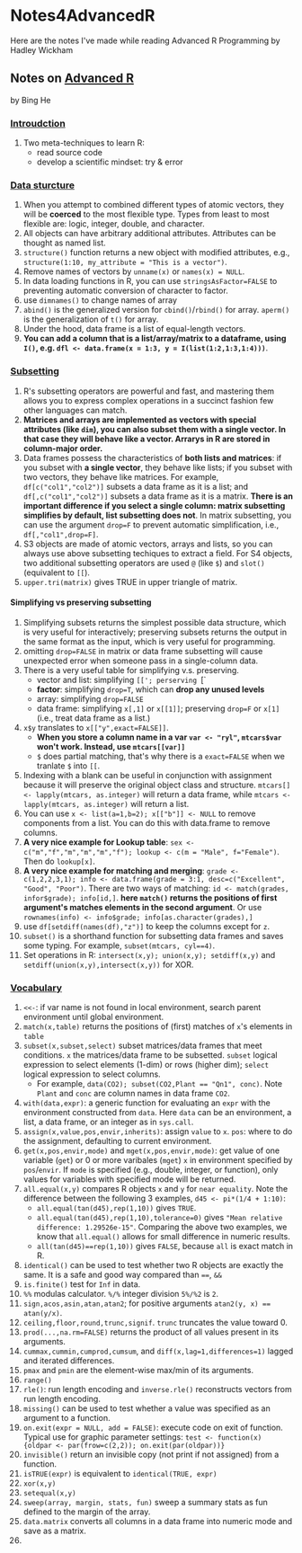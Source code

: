 Notes4AdvancedR
===============

Here are the notes I've made while reading Advanced R Programming by Hadley Wickham

Notes on [Advanced R](http://adv-r.had.co.nz/)
----------------------
by Bing He

### [Introudction](http://adv-r.had.co.nz/Introduction.html)
1. Two meta-techniques to learn R:
    * read source code
    * develop a scientific mindset: try & error

### [Data sturcture](http://adv-r.had.co.nz/Data-structures.html)
1. When you attempt to combined different types of atomic vectors, they will be __coerced__ to the most flexible type. Types from least to most flexible are: logic, integer, double, and character.
2. All objects can have arbitrary additional attributes. Attributes can be thought as named list.
3. `structure()` function returns a new object with modified attributes, e.g., `structure(1:10, my_attribute = "This is a vector")`.
4. Remove names of vectors by `unname(x)` or `names(x) = NULL`.
5. In data loading functions in R, you can use `stringsAsFactor=FALSE` to preventing automatic conversion of character to factor.
6. use `dimnames()` to change names of array
7. `abind()` is the generalized version for `cbind()`/`rbind()` for array. `aperm()` is the generalization of `t()` for array.
8. Under the hood, data frame is a list of equal-length vectors. 
9. __You can add a column that is a list/array/matrix to a dataframe, using `I()`, e.g. `dfl <- data.frame(x = 1:3, y = I(list(1:2,1:3,1:4)))`__.

### [Subsetting](http://adv-r.had.co.nz/Subsetting.html)
1. R's subsetting operators are powerful and fast, and mastering them allows you to express complex operations in a succinct fashion few other languages can match.
2. __Matrices and arrays are implemented as vectors with special attributes (like `dim`), you can also subset them with a single vector. In that case they will behave like a vector. Arrarys in R are stored in column-major order.__
3. Data frames possess the characteristics of __both lists and matrices__: if you subset with __a single vector__, they behave like lists; if you subset with two vectors, they behave like matrices. For example, `df[c("col1","col2")]` subsets a data frame as it is a list; and `df[,c("col1","col2")]` subsets a data frame as it is a matrix. __There is an important difference if you select a single column: matrix subsetting simplifies by default, list subsetting does not__. In matrix subsetting, you can use the argument `drop=F` to prevent automatic simplification, i.e., `df[,"col1",drop=F]`.
4. S3 objects are made of atomic vectors, arrays and lists, so you can always use above subsetting techiques to extract a field. For S4 objects, two additional subsetting operators are used `@` (like `$`) and `slot()` (equivalent to `[[`).
5. `upper.tri(matrix)` gives TRUE in upper triangle of matrix.

#### Simplifying vs preserving subsetting
1. Simplifying subsets returns the simplest possible data structure, which is very useful for interactively; preserving subsets returns the output in the same format as the input, which is very useful for programming. 
2. omitting `drop=FALSE` in matrix or data frame subsetting will cause unexpected error when someone pass in a single-column data.
3. There is a very useful table for simplifying v.s. preserving.
    * vector and list: simplifying `[['; perserving `[`
    * __factor__: simplifying `drop=T`, which can __drop any unused levels__
    * array: simplifying `drop=FALSE`
    * data frame: simplifying `x[,1]` or `x[[1]]`; preserving `drop=F` or `x[1]`(i.e., treat data frame as a list.)
4. `x$y` translates to `x[["y",exact=FALSE]]`. 
    * __When you store a column name in a var `var <- "ryl"`, `mtcars$var` won't work. Instead, use `mtcars[[var]]`__
    * `$` does partial matching, that's why there is a `exact=FALSE` when we tranlate `$` into `[[`.
5. Indexing with a blank can be useful in conjunction with assignment because it will preserve the original object class and structure. `mtcars[] <- lapply(mtcars, as.integer)` will return a data frame, while `mtcars <- lapply(mtcars, as.integer)` will return a list.
6. You can use `x <- list(a=1,b=2); x[["b"]] <- NULL` to remove components from a list. You can do this with data.frame to remove columns.
7. __A very nice example for Lookup table__: `sex <- c("m","f","m","m","m","f"); lookup <- c(m = "Male", f="Female")`.  Then do `lookup[x]`.
8. __A very nice example for matching and merging__: `grade <- c(1,2,2,3,1); info <- data.frame(grade = 3:1, desc=c("Excellent", "Good", "Poor")`. There are two ways of matching: `id <- match(grades, infor$grade); info[id,]`. __here `match()` returns the positions of first argument's matches elements in the second argument__. Or use `rownames(info) <- info$grade; info[as.character(grades),]`
9. use `df[setdiff(names(df),"z")]` to keep the columns except for `z`.
10. `subset()` is a shorthand function for subsetting data frames and saves some typing. For example, `subset(mtcars, cyl==4)`.
11. Set operations in R: `intersect(x,y); union(x,y); setdiff(x,y)` and `setdiff(union(x,y),intersect(x,y))` for XOR.

### [Vocabulary](http://adv-r.had.co.nz/Vocabulary.html)
1. `<<-`: if var name is not found in local environment, search parent environment until global environment.
2. `match(x,table)` returns the positions of (first) matches of `x`'s elements in `table`
3. `subset(x,subset,select)` subset matrices/data frames that meet conditions. `x` the matrices/data frame to be subsetted. `subset` logical expression to select elements (1-dim) or rows (higher dim); `select` logical expression to select columns.
    * For example, `data(CO2); subset(CO2,Plant == "Qn1", conc)`. Note `Plant` and `conc` are column names in data frame `CO2`.
4. `with(data,expr)`: a generic function for evaluating an `expr` with the environment constructed from `data`. Here `data` can be an environment, a list, a data frame, or an integer as in `sys.call`.
5. `assign(x,value,pos,envir,inherits)`: assign `value` to `x`. `pos`: where to do the assignment, defaulting to current environment.
6. `get(x,pos,envir,mode)` and `mget(x,pos,envir,mode)`: get value of one variable (`get`) or 0 or more varibales (`mget`) `x` in environment specified by `pos`/`envir`. If `mode` is specified (e.g., double, integer, or function), only values for variables with specified mode will be returned.
7. `all.equal(x,y)` compares R objects `x` and `y` for `near equality`. Note the difference between the following 3 examples, `d45 <- pi*(1/4 + 1:10)`:
    * `all.equal(tan(d45),rep(1,10))` gives `TRUE`.
    * `all.equal(tan(d45),rep(1,10),tolerance=0)` gives `"Mean relative difference: 1.29526e-15"`. Comparing the above two examples, we know that `all.equal()` allows for small difference in numeric results.
    * `all(tan(d45)==rep(1,10))` gives `FALSE`, because `all` is exact match in R.
8. `identical()` can be used to test whether two R objects are exactly the same. It is a safe and good way compared than `==`, `&&`
9. `is.finite()` test for `Inf` in data.
10. `%%` modulas calculator. `%/%` integer division `5%/%2` is `2`.
11. `sign,acos,asin,atan,atan2`; for positive arguments `atan2(y, x) == atan(y/x)`. 
12. `ceiling,floor,round,trunc,signif`. `trunc` truncates the value toward 0.
13. `prod(...,na.rm=FALSE)` returns the product of all values present in its arguments.
14. `cummax,cummin,cumprod,cumsum`, and `diff(x,lag=1,differences=1)` lagged and iterated differences.
15. `pmax` and `pmin` are the element-wise max/min of its arguments.
16. `range()`
17. `rle()`: run length encoding and `inverse.rle()` reconstructs vectors from run length encoding.
18. `missing()` can be used to test whether a value was specified as an argument to a function. 
19. `on.exit(expr = NULL, add = FALSE)`: execute code on exit of function. Typical use for graphic parameter settings: `test <- function(x) {oldpar <- par(frow=c(2,2)); on.exit(par(oldpar))}`
20. `invisible()` return an invisible copy (not print if not assigned) from a function.
21. `isTRUE(expr)` is equivalent to `identical(TRUE, expr)`
22. `xor(x,y)`
23. `setequal(x,y)`
24. `sweep(array, margin, stats, fun)` sweep a summary stats as fun defined to the margin of the array.
25. `data.matrix` converts all columns in a data frame into numeric mode and save as a matrix.
26. 
